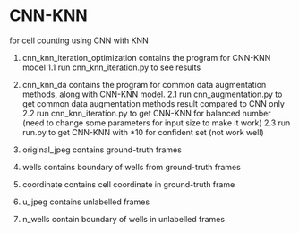 # CNN-KNN
for cell counting using CNN with KNN

1. cnn_knn_iteration_optimization contains the program for CNN-KNN model
    1.1 run cnn_knn_iteration.py to see results

2. cnn_knn_da contains the program for common data augmentation methods, along with CNN-KNN model.
    2.1 run cnn_augmentation.py to get common data augmentation methods result compared to CNN     only
    2.2 run cnn_knn_iteration.py to get CNN-KNN for balanced number (need to change some parameters for input size to make it work)
    2.3 run run.py to get CNN-KNN with *10 for confident set (not work well)

3. original_jpeg contains ground-truth frames

4. wells contains boundary of wells from ground-truth frames

5. coordinate contains cell coordinate in ground-truth frame

6. u_jpeg contains unlabelled frames

7. n_wells contain boundary of wells in unlabelled frames
